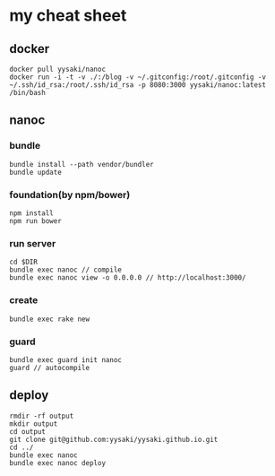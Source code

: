 # my cheat sheet
## docker

    docker pull yysaki/nanoc
    docker run -i -t -v ./:/blog -v ~/.gitconfig:/root/.gitconfig -v ~/.ssh/id_rsa:/root/.ssh/id_rsa -p 8080:3000 yysaki/nanoc:latest /bin/bash

## nanoc
### bundle

    bundle install --path vendor/bundler
    bundle update

### foundation(by npm/bower)

    npm install
    npm run bower

### run server

    cd $DIR
    bundle exec nanoc // compile
    bundle exec nanoc view -o 0.0.0.0 // http://localhost:3000/

### create

    bundle exec rake new

### guard

    bundle exec guard init nanoc
    guard // autocompile

## deploy

    rmdir -rf output
    mkdir output
    cd output
    git clone git@github.com:yysaki/yysaki.github.io.git
    cd ../
    bundle exec nanoc
    bundle exec nanoc deploy
